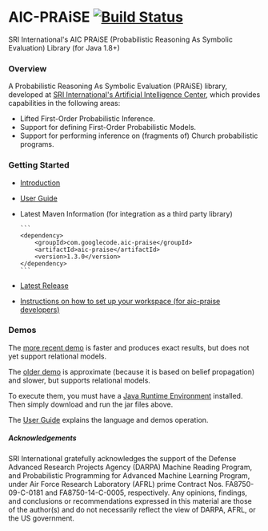 # AIC-PRAiSE [![Build Status](https://travis-ci.org/aic-sri-international/aic-praise.svg?branch=master)](https://travis-ci.org/aic-sri-international/aic-praise)
SRI International's AIC PRAiSE (Probabilistic Reasoning As Symbolic Evaluation) Library (for Java 1.8+)

### Overview
A Probabilistic Reasoning As Symbolic Evaluation (PRAiSE) library, developed at 
[SRI International's Artificial Intelligence Center](http://www.ai.sri.com/), which provides capabilities in the following areas:

* Lifted First-Order Probabilistic Inference.
* Support for defining First-Order Probabilistic Models. 
* Support for performing inference on (fragments of) Church probabilistic programs.

### Getting Started
* [Introduction](https://github.com/aic-sri-international/aic-praise/wiki/Introduction)
* [User Guide](https://github.com/aic-sri-international/aic-praise/wiki/docs/user%20guide.pdf)
* Latest Maven Information (for integration as a third party library)
      
      ```
      <dependency>
          <groupId>com.googlecode.aic-praise</groupId>
          <artifactId>aic-praise</artifactId>
          <version>1.3.0</version>
      </dependency>
      ```
* [Latest Release](https://github.com/aic-sri-international/aic-praise/releases)
* [Instructions on how to set up your workspace (for aic-praise developers)](https://github.com/aic-sri-international/aic-praise/wiki/Getting-Started)

### Demos
The [more recent demo](https://github.com/aic-sri-international/aic-praise/releases/download/20150602_latest_demo_apps/aic-praise-sgsolver-demo-app.jar) is faster and produces exact results, but does not yet support relational models.

The [older demo](https://github.com/aic-sri-international/aic-praise/releases/download/20150602_latest_demo_apps/aic-praise-old-demo-app.jar) is approximate (because it is based on belief propagation) and slower, but supports relational models.

To execute them, you must have a [Java Runtime Environment](http://java.com/en/download/) installed. Then simply download and run the jar files above.

The [User Guide](https://github.com/aic-sri-international/aic-praise/wiki/docs/user%20guide.pdf) explains the language and demos operation.

##### Acknowledgements
SRI International gratefully acknowledges the support of the Defense Advanced Research Projects Agency (DARPA) 
Machine Reading Program, and Probabilistic Programming for Advanced Machine Learning Program, under Air Force 
Research Laboratory (AFRL) prime Contract Nos. FA8750-09-C-0181 and FA8750-14-C-0005, respectively. Any opinions, 
findings, and conclusions or recommendations expressed in this material are those of the author(s) and do not 
necessarily reflect the view of DARPA, AFRL, or the US government.
